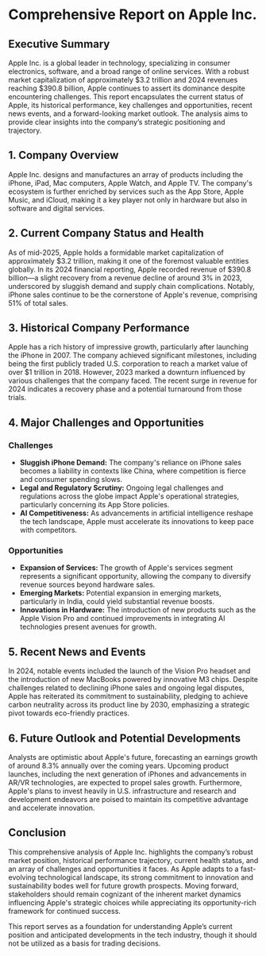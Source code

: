 # Comprehensive Report on Apple Inc.

## Executive Summary
Apple Inc. is a global leader in technology, specializing in consumer electronics, software, and a broad range of online services. With a robust market capitalization of approximately $3.2 trillion and 2024 revenues reaching $390.8 billion, Apple continues to assert its dominance despite encountering challenges. This report encapsulates the current status of Apple, its historical performance, key challenges and opportunities, recent news events, and a forward-looking market outlook. The analysis aims to provide clear insights into the company’s strategic positioning and trajectory.

## 1. Company Overview
Apple Inc. designs and manufactures an array of products including the iPhone, iPad, Mac computers, Apple Watch, and Apple TV. The company's ecosystem is further enriched by services such as the App Store, Apple Music, and iCloud, making it a key player not only in hardware but also in software and digital services.

## 2. Current Company Status and Health
As of mid-2025, Apple holds a formidable market capitalization of approximately $3.2 trillion, making it one of the foremost valuable entities globally. In its 2024 financial reporting, Apple recorded revenue of $390.8 billion—a slight recovery from a revenue decline of around 3% in 2023, underscored by sluggish demand and supply chain complications. Notably, iPhone sales continue to be the cornerstone of Apple's revenue, comprising 51% of total sales.

## 3. Historical Company Performance
Apple has a rich history of impressive growth, particularly after launching the iPhone in 2007. The company achieved significant milestones, including being the first publicly traded U.S. corporation to reach a market value of over $1 trillion in 2018. However, 2023 marked a downturn influenced by various challenges that the company faced. The recent surge in revenue for 2024 indicates a recovery phase and a potential turnaround from those trials.

## 4. Major Challenges and Opportunities

### Challenges
- **Sluggish iPhone Demand:** The company's reliance on iPhone sales becomes a liability in contexts like China, where competition is fierce and consumer spending slows.
- **Legal and Regulatory Scrutiny:** Ongoing legal challenges and regulations across the globe impact Apple's operational strategies, particularly concerning its App Store policies.
- **AI Competitiveness:** As advancements in artificial intelligence reshape the tech landscape, Apple must accelerate its innovations to keep pace with competitors.

### Opportunities
- **Expansion of Services:** The growth of Apple's services segment represents a significant opportunity, allowing the company to diversify revenue sources beyond hardware sales.
- **Emerging Markets:** Potential expansion in emerging markets, particularly in India, could yield substantial revenue boosts.
- **Innovations in Hardware:** The introduction of new products such as the Apple Vision Pro and continued improvements in integrating AI technologies present avenues for growth.

## 5. Recent News and Events
In 2024, notable events included the launch of the Vision Pro headset and the introduction of new MacBooks powered by innovative M3 chips. Despite challenges related to declining iPhone sales and ongoing legal disputes, Apple has reiterated its commitment to sustainability, pledging to achieve carbon neutrality across its product line by 2030, emphasizing a strategic pivot towards eco-friendly practices.

## 6. Future Outlook and Potential Developments
Analysts are optimistic about Apple's future, forecasting an earnings growth of around 8.3% annually over the coming years. Upcoming product launches, including the next generation of iPhones and advancements in AR/VR technologies, are expected to propel sales growth. Furthermore, Apple's plans to invest heavily in U.S. infrastructure and research and development endeavors are poised to maintain its competitive advantage and accelerate innovation.

## Conclusion
This comprehensive analysis of Apple Inc. highlights the company’s robust market position, historical performance trajectory, current health status, and an array of challenges and opportunities it faces. As Apple adapts to a fast-evolving technological landscape, its strong commitment to innovation and sustainability bodes well for future growth prospects. Moving forward, stakeholders should remain cognizant of the inherent market dynamics influencing Apple's strategic choices while appreciating its opportunity-rich framework for continued success. 

This report serves as a foundation for understanding Apple’s current position and anticipated developments in the tech industry, though it should not be utilized as a basis for trading decisions.
